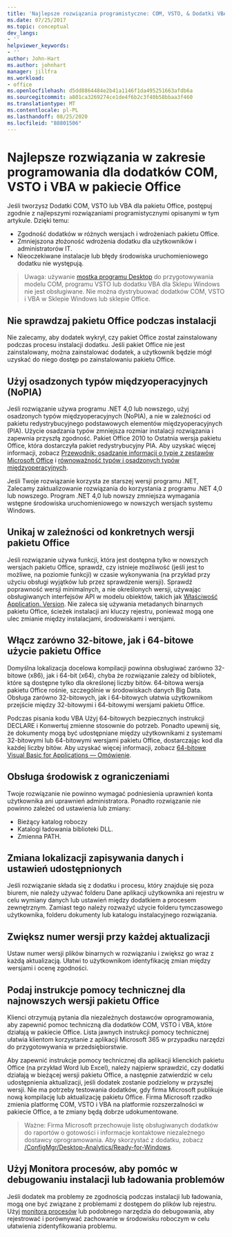 ```yaml
---
title: 'Najlepsze rozwiązania programistyczne: COM, VSTO, & Dodatki VBA w pakiecie Office'
ms.date: 07/25/2017
ms.topic: conceptual
dev_langs:
- ''
helpviewer_keywords:
- ''
author: John-Hart
ms.author: johnhart
manager: jillfra
ms.workload:
- office
ms.openlocfilehash: d5dd8864484e2b41a1146f1da495251663afdb6a
ms.sourcegitcommit: a801ca3269274ce1de4f6b2c3f40b58bbaa3f460
ms.translationtype: MT
ms.contentlocale: pl-PL
ms.lasthandoff: 08/25/2020
ms.locfileid: "88801506"
---
```

# <a name="development-best-practices-for-com-vsto-and-vba-add-ins-in-office"></a>Najlepsze rozwiązania w zakresie programowania dla dodatków COM, VSTO i VBA w pakiecie Office
  Jeśli tworzysz Dodatki COM, VSTO lub VBA dla pakietu Office, postępuj zgodnie z najlepszymi rozwiązaniami programistycznymi opisanymi w tym artykule.   Dzięki temu:

- Zgodność dodatków w różnych wersjach i wdrożeniach pakietu Office.
- Zmniejszona złożoność wdrożenia dodatku dla użytkowników i administratorów IT.
- Nieoczekiwane instalacje lub błędy środowiska uruchomieniowego dodatku nie występują.

>Uwaga: używanie [mostka programu Desktop](/windows/uwp/porting/desktop-to-uwp-root) do przygotowywania modelu COM, programu VSTO lub dodatku VBA dla Sklepu Windows nie jest obsługiwane. Nie można dystrybuować dodatków COM, VSTO i VBA w Sklepie Windows lub sklepie Office.

## <a name="do-not-check-for-office-during-installation"></a>Nie sprawdzaj pakietu Office podczas instalacji
 Nie zalecamy, aby dodatek wykrył, czy pakiet Office został zainstalowany podczas procesu instalacji dodatku. Jeśli pakiet Office nie jest zainstalowany, można zainstalować dodatek, a użytkownik będzie mógł uzyskać do niego dostęp po zainstalowaniu pakietu Office.

## <a name="use-embedded-interop-types-nopia"></a>Użyj osadzonych typów międzyoperacyjnych (NoPIA)
Jeśli rozwiązanie używa programu .NET 4,0 lub nowszego, użyj osadzonych typów międzyoperacyjnych (NoPIA), a nie w zależności od pakietu redystrybucyjnego podstawowych elementów międzyoperacyjnych (PIA). Użycie osadzania typów zmniejsza rozmiar instalacji rozwiązania i zapewnia przyszłą zgodność. Pakiet Office 2010 to Ostatnia wersja pakietu Office, która dostarczyła pakiet redystrybucyjny PIA. Aby uzyskać więcej informacji, zobacz [Przewodnik: osadzanie informacji o typie z zestawów Microsoft Office](https://msdn.microsoft.com/library/ee317478.aspx) i [równoważność typów i osadzonych typów międzyoperacyjnych](/windows/uwp/porting/desktop-to-uwp-root).

Jeśli Twoje rozwiązanie korzysta ze starszej wersji programu .NET, Zalecamy zaktualizowanie rozwiązania do korzystania z programu .NET 4,0 lub nowszego. Program .NET 4,0 lub nowszy zmniejsza wymagania wstępne środowiska uruchomieniowego w nowszych wersjach systemu Windows.

## <a name="avoid-depending-on-specific-office-versions"></a>Unikaj w zależności od konkretnych wersji pakietu Office
Jeśli rozwiązanie używa funkcji, która jest dostępna tylko w nowszych wersjach pakietu Office, sprawdź, czy istnieje możliwość (jeśli jest to możliwe, na poziomie funkcji) w czasie wykonywania (na przykład przy użyciu obsługi wyjątków lub przez sprawdzenie wersji). Sprawdź poprawność wersji minimalnych, a nie określonych wersji, używając obsługiwanych interfejsów API w modelu obiektów, takich jak [Właściwość Application. Version](<xref:Microsoft.Office.Interop.Excel._Application.Version%2A>). Nie zaleca się używania metadanych binarnych pakietu Office, ścieżek instalacji ani kluczy rejestru, ponieważ mogą one ulec zmianie między instalacjami, środowiskami i wersjami.

## <a name="enable-both-32-bit-and-64-bit-office-usage"></a>Włącz zarówno 32-bitowe, jak i 64-bitowe użycie pakietu Office
Domyślna lokalizacja docelowa kompilacji powinna obsługiwać zarówno 32-bitowe (x86), jak i 64-bit (x64), chyba że rozwiązanie zależy od bibliotek, które są dostępne tylko dla określonej liczby bitów. 64-bitowa wersja pakietu Office rośnie, szczególnie w środowiskach danych Big Data. Obsługa zarówno 32-bitowych, jak i 64-bitowych ułatwia użytkownikom przejście między 32-bitowymi i 64-bitowymi wersjami pakietu Office.

Podczas pisania kodu VBA Użyj 64-bitowych bezpiecznych instrukcji DECLARE i Konwertuj zmienne stosownie do potrzeb. Ponadto upewnij się, że dokumenty mogą być udostępniane między użytkownikami z systemami 32-bitowymi lub 64-bitowymi wersjami pakietu Office, dostarczając kod dla każdej liczby bitów. Aby uzyskać więcej informacji, zobacz [64-bitowe Visual Basic for Applications — Omówienie](/office/vba/Language/Concepts/Getting-Started/64-bit-visual-basic-for-applications-overview).

## <a name="support-restricted-environments"></a>Obsługa środowisk z ograniczeniami
Twoje rozwiązanie nie powinno wymagać podniesienia uprawnień konta użytkownika ani uprawnień administratora. Ponadto rozwiązanie nie powinno zależeć od ustawienia lub zmiany:

- Bieżący katalog roboczy
- Katalogi ładowania biblioteki DLL.
- Zmienna PATH.

## <a name="change-the-save-location-of-shared-data-and-settings"></a>Zmiana lokalizacji zapisywania danych i ustawień udostępnionych
Jeśli rozwiązanie składa się z dodatku i procesu, który znajduje się poza biurem, nie należy używać folderu Dane aplikacji użytkownika ani rejestru w celu wymiany danych lub ustawień między dodatkiem a procesem zewnętrznym. Zamiast tego należy rozważyć użycie folderu tymczasowego użytkownika, folderu dokumenty lub katalogu instalacyjnego rozwiązania.

## <a name="increment-the-version-number-with-each-update"></a>Zwiększ numer wersji przy każdej aktualizacji
Ustaw numer wersji plików binarnych w rozwiązaniu i zwiększ go wraz z każdą aktualizacją. Ułatwi to użytkownikom identyfikację zmian między wersjami i ocenę zgodności.

## <a name="provide-support-statements-for-the-latest-versions-of-office"></a>Podaj instrukcje pomocy technicznej dla najnowszych wersji pakietu Office
Klienci otrzymują pytania dla niezależnych dostawców oprogramowania, aby zapewnić pomoc techniczną dla dodatków COM, VSTO i VBA, które działają w pakiecie Office. Lista jawnych instrukcji pomocy technicznej ułatwia klientom korzystanie z aplikacji Microsoft 365 w przypadku narzędzi do przygotowywania w przedsiębiorstwie.

Aby zapewnić instrukcje pomocy technicznej dla aplikacji klienckich pakietu Office (na przykład Word lub Excel), należy najpierw sprawdzić, czy dodatki działają w bieżącej wersji pakietu Office, a następnie zatwierdzić w celu udostępnienia aktualizacji, jeśli dodatek zostanie podzielony w przyszłej wersji. Nie ma potrzeby testowania dodatków, gdy firma Microsoft publikuje nową kompilację lub aktualizację pakietu Office. Firma Microsoft rzadko zmienia platformę COM, VSTO i VBA na platformie rozszerzalności w pakiecie Office, a te zmiany będą dobrze udokumentowane.

>Ważne: Firma Microsoft przechowuje listę obsługiwanych dodatków do raportów o gotowości i informacje kontaktowe niezależnego dostawcy oprogramowania. Aby skorzystać z dodatku, zobacz [/ConfigMgr/Desktop-Analytics/Ready-for-Windows](/configmgr/desktop-analytics/ready-for-windows).

## <a name="use-process-monitor-to-help-debug-installation-or-loading-issues"></a>Użyj Monitora procesów, aby pomóc w debugowaniu instalacji lub ładowania problemów
Jeśli dodatek ma problemy ze zgodnością podczas instalacji lub ładowania, mogą one być związane z problemami z dostępem do plików lub rejestru. Użyj [monitora procesów](/sysinternals/downloads/procmon) lub podobnego narzędzia do debugowania, aby rejestrować i porównywać zachowanie w środowisku roboczym w celu ułatwienia zidentyfikowania problemu.
